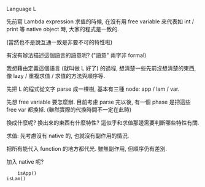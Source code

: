 Language L

先前寫 Lambda expression 求值的時候, 在沒有用 free variable 來代表如 int / print 等 native object 時, 大家的程式是一致的.

(當然也不是說互通一致是非要不可的特性啦)

有沒有辦法描述這個語言的語意呢? ("語意" 兩字非 formal)

我想藉由定義這個語言 (就叫做 L 好了) 的過程, 想清楚一些先前沒想清楚的東西, 像 lazy / 重複求值 / 求值的方法與順序等.

先把 L 的程式從文字 parse 成一棵樹, 基本有三種 node: app / lam / var.

先想 free variable 要怎麼辦. 目前考慮 parse 完以後, 有一個 phase 是把這些 free var 都換掉. (雖然實際的代換時間不一定在此時)

換成什麼呢? 換出來的東西有什麼特性? 這似乎和求值那邊需要判斷哪些特性有關.

求值: 先考慮沒有 native 的, 也就沒有副作用的情況.

把所有能代入 function 的地方都代光. 雖無副作用, 但順序仍有差別.

加入 native 呢?


        isApp()
    isLam()










